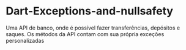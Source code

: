 # Dart-Exceptions-and-nullsafety
Uma API de banco, onde é possível fazer transferências, depósitos e saques. Os métodos da API contam com sua própria exceções personalizadas
